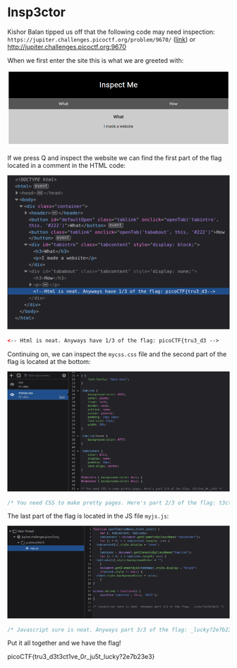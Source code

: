 # Insp3ctor

Kishor Balan tipped us off that the following code may need inspection: 
`https://jupiter.challenges.picoctf.org/problem/9670/` ([link](https://jupiter.challenges.picoctf.org/problem/9670/)) or http://jupiter.challenges.picoctf.org:9670


When we first enter the site this is what we are greeted with: 

![Insp3ct0r](./Images/Insp3ct0r_site.png)

If we press Q and inspect the website we can find the first part of the flag located in a comment in the HTML code: 

![Insp3ct0r_part1](Images/Insp3ct0r_part1.png)

```html
<-- Html is neat. Anyways have 1/3 of the flag: picoCTF{tru3_d3 -->
```

Continuing on, we can inspect the `mycss.css` file and the second part of the flag is located at the bottom: 

![Insp3ct0r_part2](Images/Insp3ct0r_part2.png)

```css
/* You need CSS to make pretty pages. Here's part 2/3 of the flag: t3ct1ve_0r_ju5t */
```

The last part of the flag is located in the JS file `myjs.js`: 

![Insp3t0r_part3](Images/Insp3ct0r_part3.png)

```js
/* Javascript sure is neat. Anyways part 3/3 of the flag: _lucky?2e7b23e3} */
```

Put it all together and we have the flag!

picoCTF{tru3_d3t3ct1ve_0r_ju5t_lucky?2e7b23e3}